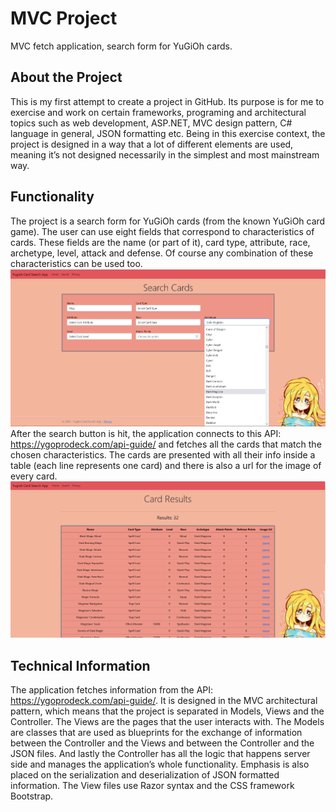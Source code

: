 # MVC Project
MVC fetch application, search form for YuGiOh cards.

## About the Project
This is my first attempt to create a project in GitHub. Its purpose is for me to exercise and work on certain frameworks, programing and architectural topics such as web development, ASP.NET, MVC design pattern, C# language in general, JSON formatting etc. Being in this exercise context, the project is designed in a way that a lot of different elements are used, meaning it’s not designed necessarily in the simplest and most mainstream way.

## Functionality 
The project is a search form for YuGiOh cards (from the known YuGiOh card game). The user can use eight fields that correspond to characteristics of cards. These fields are the name (or part of it), card type, attribute, race, archetype, level, attack and defense. Of course any combination of these characteristics can be used too.
![search form](<Yugioh_MVC/Images/Form_1.png>)
After the search button is hit, the application connects to this API: https://ygoprodeck.com/api-guide/ and fetches all the cards that match the chosen characteristics. The cards are presented with all their info inside a table (each line represents one card) and there is also a url for the image of every card.
![search form](<Yugioh_MVC/Images/Results_2.png>)

## Technical Information
The application fetches information from the API: https://ygoprodeck.com/api-guide/. It is designed in the MVC architectural pattern, which means that the project is separated in Models, Views and the Controller. The Views are the pages that the user interacts with. The Models are classes that are used as blueprints for the exchange of information between the Controller and the Views and between the Controller and the JSON files. And lastly the Controller has all the logic that happens server side and manages the application’s whole functionality.
Emphasis is also placed on the serialization and deserialization of JSON formatted information. The View files use Razor syntax and the CSS framework Bootstrap.

